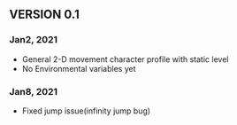 ## VERSION 0.1
### Jan2, 2021

- General 2-D movement character profile with static level
- No Environmental variables yet

### Jan8, 2021

- Fixed jump issue(infinity jump bug)